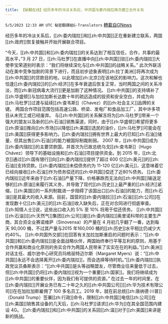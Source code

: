 ```yaml
---
title: 【秘翻在线】经历多年的冷淡关系后，中共国与委内瑞拉再次建立合作关系
---
```

`5/5/2023 12:33 AM UTC 秘密翻譯組G-Translators` [轉載自GNews](https://gnews.org/articles/1276002)

经历多年的冷淡关系后，[[zh:委内瑞拉]]和[[zh:中共国]]正在重新建立联系，两国[[zh:政府]]恢复接触并开始开展联合项目。

“今天，[[zh:中共国]]和[[zh:委内瑞拉]]的关系达到了相互信任，合作，共事的最高水平，”3 月 27 日，[[zh:马杜罗]]在直播中向[[zh:中共国]]驻[[zh:委内瑞拉]]大使李宝荣道别时表示：“我们将继续深化与[[zh:中共国]]的战略关系。” 
此次外联活动在美中竞争加剧的背景下进行，而且初步迹象表明[[zh:拉丁美洲]]将再次成为[[zh:中共国]]的贷款目的地，以此增加[[zh:北京]]在该地区的影响力。这次和解也恰逢[[zh:委内瑞拉]]的[[zh:经济]]在多年衰退后恢复正常，当时两国之间的关系冷淡，而[[zh:新冠病毒大流行]]更是加剧了这种情况。
[[zh:中共国]]的支持填补了[[zh:华盛顿]]与加拉加斯长达数十年的疏远造成的投资和安全空白，并成为向[[zh:马杜罗]]过渡与延续[[zh:查韦斯]]（Chavez）的[[zh:社会主义]]品牌的关键。 两国合作项目范围包括高速公路、桥梁、发电厂和食品加工厂，其中许多项目从未完工或已经废弃。
与[[zh:中共国]]的关系解冻将为[[zh:马杜罗]]带来一个强大的盟友以及新的[[zh:石油]]销售渠道，同时，由于[[zh:华盛顿]]希望将更多[[zh:原油]]推向[[zh:市场]]以降低[[zh:美国]]选民的油价，[[zh:马杜罗]]可能会在[[zh:美国]]获得更多影响力。[[zh:委内瑞拉]]拥有世界上最大的已知[[zh:石油]]储量，但其出售[[zh:石油]]的能力被国际制裁削弱。
2007 年，[[zh:中共国]]成为[[zh:委内瑞拉]]的主要贷款国，并首次为已故总统乌戈[[zh:查韦斯]]（Hugo Chávez）领导下的基础设施和[[zh:石油]]项目提供资金。到 2015 年，[[zh:北京]]通过[[zh:国有银行]]向[[zh:委内瑞拉]]提供了超过 600 亿[[zh:美元]]的[[zh:石油]]支持贷款。[[zh:委内瑞拉]]未偿债务约为 11-120 亿[[zh:美元]]，这意味着它已经向接收[[zh:石油]]作为债务偿还的[[zh:中共国]]偿还了近80%债务。 
[[zh:委内瑞拉]]近年来由于[[zh:石油]]产量下降，价格暴跌而无法向[[zh:中共国]]输送足够的[[zh:原油]]来履行其义务，并导致了现代[[zh:历史]]上最严重的[[zh:经济]]紧缩，[[zh:美国]]的一系列制裁进一步阻碍了该国出口[[zh:石油]]的能力，而[[zh:石油]]是其最大的收入来源。目前，国营的[[zh:委内瑞拉]][[zh:石油]][[zh:公司]]在发现数十亿[[zh:美元]]的[[zh:石油]]收入缺失后，正在对合同进行彻底审查。 [[zh:知情人士]]说，这些出口收入的 5% 至 10% 将用于偿还债务。
[[zh:中共国]][[zh:石油]][[zh:天然气]]集团[[zh:公司]]是[[zh:委内瑞拉]]奥里诺科带的主要生产商，其合资企业赛诺维萨（Sinovensa）的产量在 4 月初几乎翻了一番，达到每天 90,000 桶，不过其产量与2015 年160,000 桶的[[zh:历史]]水平相比仍减少大约40%。
[[zh:中共国外交部]]在回答有关加拉加斯重启的问题时表示：“[[zh:中共国]]和[[zh:委内瑞拉]]是全面战略伙伴，两国始终奉行平等互利的原则，用基于合作共赢和商业化原则的务实合作为两国人民带来了实实在在的利益。”[[zh:美洲]]对话主任、威尔逊中心研究员玛格丽特迈尔斯（Margaret Myers）说：“[[zh:中共国]]永远不会选择离开[[zh:委内瑞拉]]，而会选择等待时机。”[[zh:委内瑞拉]]执政党议员桑斯表示：“[[zh:中共国]]是头等战略盟友，尽管商业往来量低于过去，但[[zh:中共国]]仍将[[zh:委内瑞拉]]视为一个重要[[zh:国家]]。我们将继续成为[[zh:中共国]]的重要伙伴，因为我们有可提供的资源。”
在过去一年的时间里，在[[zh:委内瑞拉]]开展业务已有二十年之久的[[zh:中共国公司]][[zh:华为技术有限公司]]在在加拉加斯雇佣了 100 多名员工。2019 年，就在前总统[[zh:唐纳德·川普]]（Donald Trump）签署[[zh:行政]]命令，限制[[zh:中共国]]电信[[zh:公司]]在[[zh:美国]]销售其设备的几天后，[[zh:马杜罗]]请求[[zh:华为]]在其全国范围内建设 4G。
[[zh:委内瑞拉]]和[[zh:中共国]]的关系回[[zh:温]]对于[[zh:美国]]来讲是新的挑战。


